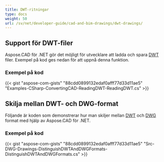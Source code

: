 ```yaml
---
title: DWT-ritningar
type: docs
weight: 50
url: /sv/net/developer-guide/cad-and-bim-drawings/dwt-drawings/
---
```


## **Support för DWT-filer**

Aspose.CAD för .NET gör det möjligt för utvecklare att ladda och spara [DWT](https://docs.fileformat.com/cad/dwt/) filer. Exempel på kod ges nedan för att uppnå denna funktion.

### Exempel på kod

{{< gist "aspose-com-gists" "88cdd0899132edaf0afff77d33d11ae5" "Examples-CSharp-ConvertingCAD-ReadingDWT-ReadingDWT.cs" >}}

## **Skilja mellan DWT- och DWG-format**

Följande är koden som demonstrerar hur man skiljer mellan [DWT](https://docs.fileformat.com/cad/dwt/) och [DWG](https://docs.fileformat.com/cad/dwg/) format med hjälp av Aspose.CAD för .NET.

### Exempel på kod

{{< gist "aspose-com-gists" "88cdd0899132edaf0afff77d33d11ae5" "Src-DWG-Drawings-DistinguishDWTAndDWGFormats-DistinguishDWTAndDWGFormats.cs" >}}
